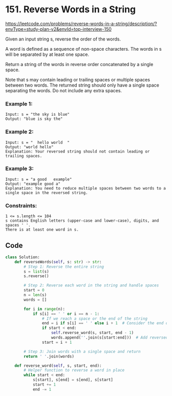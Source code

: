# 151. Reverse Words in a String
https://leetcode.com/problems/reverse-words-in-a-string/description/?envType=study-plan-v2&envId=top-interview-150

Given an input string s, reverse the order of the words.

A word is defined as a sequence of non-space characters. The words in s will be separated by at least one space.

Return a string of the words in reverse order concatenated by a single space.

Note that s may contain leading or trailing spaces or multiple spaces between two words. The returned string should only have a single space separating the words. Do not include any extra spaces.

### Example 1:

```
Input: s = "the sky is blue"
Output: "blue is sky the"
```

### Example 2:

```
Input: s = "  hello world  "
Output: "world hello"
Explanation: Your reversed string should not contain leading or trailing spaces.
```

### Example 3:

```
Input: s = "a good   example"
Output: "example good a"
Explanation: You need to reduce multiple spaces between two words to a single space in the reversed string.
```

### Constraints:

```
1 <= s.length <= 104
s contains English letters (upper-case and lower-case), digits, and spaces ' '.
There is at least one word in s.
```

## Code

```python
class Solution:
    def reverseWords(self, s: str) -> str:
        # Step 1: Reverse the entire string
        s = list(s)
        s.reverse()

        # Step 2: Reverse each word in the string and handle spaces
        start = 0
        n = len(s)
        words = []

        for i in range(n):
            if s[i] == ' ' or i == n - 1:
                # If we reach a space or the end of the string
                end = i if s[i] == ' ' else i + 1  # Consider the end of the last word
                if start < end:
                    self.reverse_word(s, start, end - 1)
                    words.append(''.join(s[start:end]))  # Add reversed word to the result
                start = i + 1

        # Step 3: Join words with a single space and return
        return ' '.join(words)

    def reverse_word(self, s, start, end):
        # Helper function to reverse a word in place
        while start < end:
            s[start], s[end] = s[end], s[start]
            start += 1
            end -= 1
```